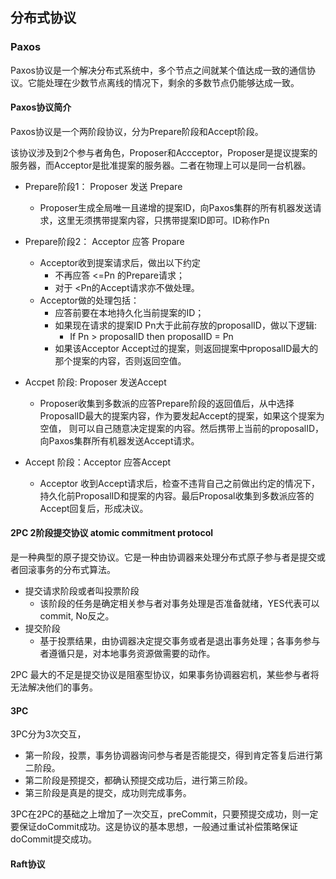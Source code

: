 

## 分布式协议

### Paxos

Paxos协议是一个解决分布式系统中，多个节点之间就某个值达成一致的通信协议。它能处理在少数节点离线的情况下，剩余的多数节点仍能够达成一致。

#### Paxos协议简介

Paxos协议是一个两阶段协议，分为Prepare阶段和Accept阶段。

该协议涉及到2个参与者角色，Proposer和Accceptor，Proposer是提议提案的服务器，而Acceptor是批准提案的服务器。二者在物理上可以是同一台机器。

* Prepare阶段1： Proposer 发送 Prepare
	- Proposer生成全局唯一且递增的提案ID，向Paxos集群的所有机器发送请求，这里无须携带提案内容，只携带提案ID即可。ID称作Pn

* Prepare阶段2： Acceptor 应答 Propare
	- Acceptor收到提案请求后，做出以下约定
		- 不再应答 <=Pn 的Prepare请求；
		- 对于 <Pn的Accept请求亦不做处理。
	- Acceptor做的处理包括：
		- 应答前要在本地持久化当前提案的ID；
		- 如果现在请求的提案ID Pn大于此前存放的proposalID，做以下逻辑:
			- If Pn > proposalID then proposalID = Pn
		- 如果该Acceptor Accept过的提案，则返回提案中proposalID最大的那个提案的内容，否则返回空值。

* Accpet 阶段: Proposer 发送Accept
	- Proposer收集到多数派的应答Prepare阶段的返回值后，从中选择ProposalID最大的提案内容，作为要发起Accept的提案，如果这个提案为空值，
	则可以自己随意决定提案的内容。然后携带上当前的proposalID，向Paxos集群所有机器发送Accept请求。

* Accept 阶段：Acceptor 应答Accept
	- Acceptor 收到Accept请求后，检查不违背自己之前做出约定的情况下，持久化前ProposalID和提案的内容。最后Proposal收集到多数派应答的Accept回复后，形成决议。

#### 2PC 2阶段提交协议 atomic commitment protocol

是一种典型的原子提交协议。它是一种由协调器来处理分布式原子参与者是提交或者回滚事务的分布式算法。

* 提交请求阶段或者叫投票阶段
	- 该阶段的任务是确定相关参与者对事务处理是否准备就绪，YES代表可以commit, No反之。
* 提交阶段
	- 基于投票结果，由协调器决定提交事务或者是退出事务处理；各事务参与者遵循只是，对本地事务资源做需要的动作。

2PC 最大的不足是提交协议是阻塞型协议，如果事务协调器宕机，某些参与者将无法解决他们的事务。

#### 3PC

3PC分为3次交互，
* 第一阶段，投票，事务协调器询问参与者是否能提交，得到肯定答复后进行第二阶段。
* 第二阶段是预提交，都确认预提交成功后，进行第三阶段。
* 第三阶段是真是的提交，成功则完成事务。

3PC在2PC的基础之上增加了一次交互，preCommit，只要预提交成功，则一定要保证doCommit成功。这是协议的基本思想，一般通过重试补偿策略保证doCommit提交成功。

#### Raft协议
